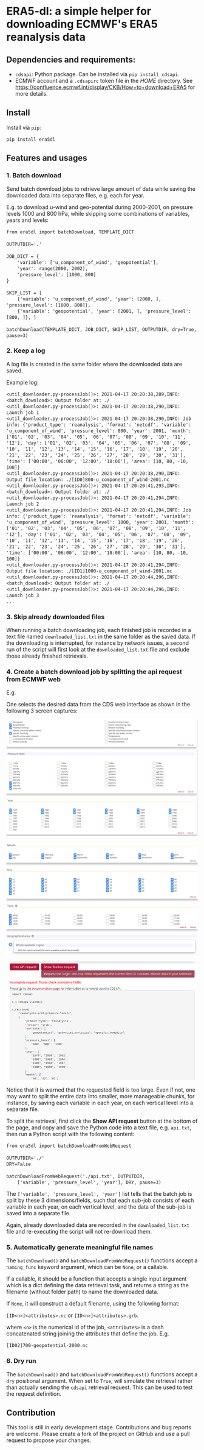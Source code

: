 # ERA5-dl: a simple helper for downloading ECMWF's ERA5 reanalysis data


## Dependencies and requirements:

* `cdsapi`: Python package. Can be installed via `pip install cdsapi`.
* ECMWF account and a `.cdsapirc` token file in the *HOME* directory. See
  https://confluence.ecmwf.int/display/CKB/How+to+download+ERA5 for more
  details.

## Install

Install via `pip`:

```
pip install era5dl
```

## Features and usages

### 1. Batch download

Send batch download jobs to retrieve large amount of data while saving
the downloaded data into separate files, e.g. each for year.

E.g. to download u-wind and geo-potential during 2000-2001, on pressure levels
1000 and 800 hPa, while
skipping some combinations of variables, years and levels:

```
from era5dl import batchDownload, TEMPLATE_DICT

OUTPUTDIR='.'

JOB_DICT = {
    'variable': ['u_component_of_wind', 'geopotential'],
    'year': range(2000, 2002),
    'pressure_level': [1000, 800]
}

SKIP_LIST = [
    {'variable': 'u_component_of_wind', 'year': [2000, ], 'pressure_level': [1000, 800]},
    {'variable': 'geopotential', 'year': [2001, ], 'pressure_level': [800, ]}, ]

batchDownload(TEMPLATE_DICT, JOB_DICT, SKIP_LIST, OUTPUTDIR, dry=True, pause=3)
```

### 2. Keep a log

A log file is created in the same folder where the downloaded data are saved.

Example log:

```
<util_downloader.py-processJob()>: 2021-04-17 20:20:38,289,INFO: <batch_download>: Output folder at: ./
<util_downloader.py-processJob()>: 2021-04-17 20:20:38,290,INFO: Launch job 1
<util_downloader.py-processJob()>: 2021-04-17 20:20:38,290,INFO: Job info: {'product_type': 'reanalysis', 'format': 'netcdf', 'variable': 'u_component_of_wind', 'pressure_level': 800, 'year': 2001, 'month': ['01', '02', '03', '04', '05', '06', '07', '08', '09', '10', '11', '12'], 'day': ['01', '02', '03', '04', '05', '06', '07', '08', '09', '10', '11', '12', '13', '14', '15', '16', '17', '18', '19', '20', '21', '22', '23', '24', '25', '26', '27', '28', '29', '30', '31'], 'time': ['00:00', '06:00', '12:00', '18:00'], 'area': [10, 80, -10, 100]}
<util_downloader.py-processJob()>: 2021-04-17 20:20:38,290,INFO: Output file location: ./[ID0]800-u_component_of_wind-2001.nc
<util_downloader.py-processJob()>: 2021-04-17 20:20:41,293,INFO: <batch_download>: Output folder at: ./
<util_downloader.py-processJob()>: 2021-04-17 20:20:41,294,INFO: Launch job 2
<util_downloader.py-processJob()>: 2021-04-17 20:20:41,294,INFO: Job info: {'product_type': 'reanalysis', 'format': 'netcdf', 'variable': 'u_component_of_wind', 'pressure_level': 1000, 'year': 2001, 'month': ['01', '02', '03', '04', '05', '06', '07', '08', '09', '10', '11', '12'], 'day': ['01', '02', '03', '04', '05', '06', '07', '08', '09', '10', '11', '12', '13', '14', '15', '16', '17', '18', '19', '20', '21', '22', '23', '24', '25', '26', '27', '28', '29', '30', '31'], 'time': ['00:00', '06:00', '12:00', '18:00'], 'area': [10, 80, -10, 100]}
<util_downloader.py-processJob()>: 2021-04-17 20:20:41,294,INFO: Output file location: ./[ID1]1000-u_component_of_wind-2001.nc
<util_downloader.py-processJob()>: 2021-04-17 20:20:44,296,INFO: <batch_download>: Output folder at: ./
<util_downloader.py-processJob()>: 2021-04-17 20:20:44,296,INFO: Launch job 3
...
```

### 3. Skip already downloaded files

When running a batch downloading job, each finished job is recorded in a text file
named `downloaded_list.txt` in the same folder as the saved data.
If the downloading is interrupted, for instance by network issues, a second run
of the script will first look at the `downloaded_list.txt` file
and exclude those already finished retrievals.


### 4. Create a batch download job by splitting the api request from ECMWF web

E.g.

One selects the desired data from the CDS web interface as shown in the following
3 screen captures:

![](docs/web_api_1.png)

![](docs/web_api_2.png)

![](docs/web_api_3.png)

Notice that it is warned that the requested field is too large. Even if
not, one may want to split the entire data into smaller, more manageable chunks,
for instance, by saving each variable in each year, on each vertical level
into a separate file.

To split the retrieval, first click the **Show API request** button at the bottom
of the page, and copy and save the Python code into a text file, e.g. `api.txt`,
then run a Python script with the following content:

```
from era5dl import batchDownloadFromWebRequest

OUTPUTDIR='./'
DRY=False

batchDownloadFromWebRequest('./api.txt', OUTPUTDIR,
    ['variable', 'pressure_level', 'year'], DRY, pause=3)
```

The `['variable', 'pressure_level', 'year']` list tells that the batch job
is split by these 3 dimensions/fields, such that each sub-job consists of
each variable in each year, on each vertical level, and the data of the sub-job
is saved into a separate file.

Again, already downloaded data are recorded in the `downloaded_list.txt` file
and re-executing the script will not re-download them.

### 5. Automatically generate meaningful file names

The `batchDownload()` and `batchDownloadFromWebRequest()` functions accept
a `naming_func` keyword argument, which can be `None`, or a callable.

If a callable, it should be a function that accepts
a single input argument which is a dict defining
the data retrieval task, and returns a string as the filename
(without folder path) to name the downloaded data.

If `None`, it will construct a default filename, using the following format:

`[ID<n>]<attributes>.nc` or `[ID<n>]<attributes>.grb`.

where `<n>` is the numerical id of the job, `<attributes>` is a
dash concatenated string joining the attributes that define the job.
E.g.

```
[ID02]700-geopotential-2000.nc
```

### 6. Dry run

The `batchDownload()` and `batchDownloadFromWebRequest()` functions accept
a `dry` positional argument. When set to `True`, will simulate the retrieval
rather than actually sending the `cdsapi` retrieval request. This can be used
to test the request definition.


## Contribution

This tool is still in early development stage.  Contributions and bug reports
are welcome. Please create a fork of the project on GitHub and use a pull
request to propose your changes.
